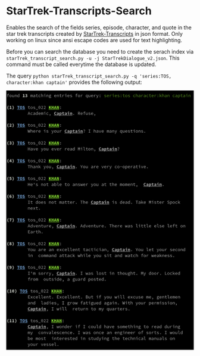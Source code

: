 # StarTrek-Transcripts-Search
Enables the search of the fields series, episode, character, and quote in the star trek transcripts created by [StarTrek-Transcripts](https://github.com/BirkoRuzicka/Star-Trek-Transcripts) in json format. Only working on linux since ansi escape codes are used for text highlighting.

Before you can search the database you need to create the serach index via `starTrek_transcript_search.py -u -j StarTrekDialogue_v2.json`. This command must be called everytime the database is updated.

The query `python starTrek_transcript_search.py -q 'series:TOS, character:khan captain'` provides the following output:

![](https://github.com/rainbowsend/Star-Trek-Transcripts-Search/blob/main/search_output_example.png)
